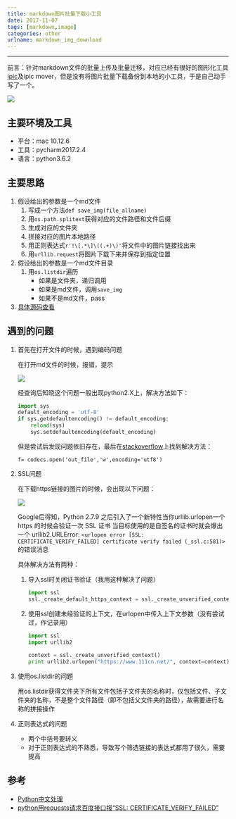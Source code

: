 ```yaml
---
title: markdown图片批量下载小工具
date: 2017-11-07
tags: [markdown,image]
categories: other
urlname: markdown_img_download
---
```

***

前言：针对markdown文件的批量上传及批量迁移，对应已经有很好的图形化工具[ipic](https://www.toolinbox.net/iPic/)及ipic mover，但是没有将图片批量下载备份到本地的小工具，于是自己动手写了一个。

![](http://ov4ti3bs0.bkt.clouddn.com/201801211403_697.png)

<!--more-->

## 主要环境及工具

- 平台：mac 10.12.6
- 工具：pycharm2017.2.4
- 语言：python3.6.2

## 主要思路

1. 假设给出的参数是一个md文件
   1. 写成一个方法`def save_img(file_allname)`
   2. 用`os.path.splitext`获得对应的文件路径和文件后缀
   3. 生成对应的文件夹
   4. 拼接对应的图片本地路径
   5. 用正则表达式`r'!\[.*\]\((.+)\)'`将文件中的图片链接找出来
   6. 用`urllib.request`将图片下载下来并保存到指定位置
2. 假设给出的参数是一个md文件目录
   1. 用`os.listdir`遍历
      * 如果是文件夹，递归调用
      * 如果是md文件，调用`save_img`
      * 如果不是md文件，pass
3. [具体源码查看](https://gist.github.com/kbrx93/04c6e32f1adb43667c2aac6f5feace61)

## 遇到的问题

1. 首先在打开文件的时候，遇到编码问题

   在打开md文件的时候，报错，提示

   ![](http://ov4ti3bs0.bkt.clouddn.com/2017-12-28-124135.png)

   经查询后知晓这个问题一般出现python2.X上，解决方法如下：

   ```python
   import sys
   default_encoding = 'utf-8'
   if sys.getdefaultencoding() != default_encoding:
       reload(sys)
       sys.setdefaultencoding(default_encoding)
   ```

   但是尝试后发现问题依旧存在，最后在[stackoverflow](https://stackoverflow.com/questions/28947607/ascii-codec-cant-decode-byte-0xe9)上找到解决方法：

   `f= codecs.open('out_file','w',encoding='utf8')`

2. SSL问题

   在下载https链接的图片的时候，会出现以下问题：

   ![](http://ov4ti3bs0.bkt.clouddn.com/2017-12-28-124136.png)

   Google后得知，Python 2.7.9 之后引入了一个新特性当你urllib.urlopen一个 https 的时候会验证一次 SSL 证书 当目标使用的是自签名的证书时就会爆出一个 urllib2.URLError: `<urlopen error [SSL: CERTIFICATE_VERIFY_FAILED] certificate verify failed (_ssl.c:581)> `的错误消息

   具体解决方法有两种：

   1.  导入ssl时关闭证书验证（我用这种解决了问题）

       ```python
       import ssl
       ssl._create_default_https_context = ssl._create_unverified_context
       ```

   2.  使用ssl创建未经验证的上下文，在urlopen中传入上下文参数（没有尝试过，作记录用）

       ```Python
       import ssl
       import urllib2
        
       context = ssl._create_unverified_context()
       print urllib2.urlopen("https://www.111cn.net/", context=context).read()
       ```

3. 使用os.listdir的问题

   用os.listdir获得文件夹下所有文件包括子文件夹的名称时，仅包括文件、子文件夹的名称，不是整个文件路径（即不包括父文件夹的路径），故需要进行名称的拼接操作

4. 正则表达式的问题

   -   两个中括号要转义
   -   对于正则表达式的不熟悉，导致写个筛选链接的表达式都用了很久，需要提高

## 参考

- [Python中文处理](http://lyhopq.github.io/Python%E4%B8%AD%E6%96%87%E5%A4%84%E7%90%86/)
- [python用requests请求百度接口报“SSL: CERTIFICATE_VERIFY_FAILED”](http://blog.csdn.net/xiaopangxia/article/details/49908889)